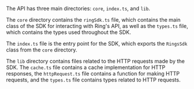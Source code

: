 The API has three main directories: `core`, `index.ts`, and `lib`.

The `core` directory contains the `ringSdk.ts` file, which contains the main class of the SDK for interacting with Ring's API, as well as the `types.ts` file, which contains the types used throughout the SDK.

The `index.ts` file is the entry point for the SDK, which exports the `RingsSdk` class from the `core` directory.

The `lib` directory contains files related to the HTTP requests made by the SDK. The `cache.ts` file contains a cache implementation for HTTP responses, the `httpRequest.ts` file contains a function for making HTTP requests, and the `types.ts` file contains types related to HTTP requests.
